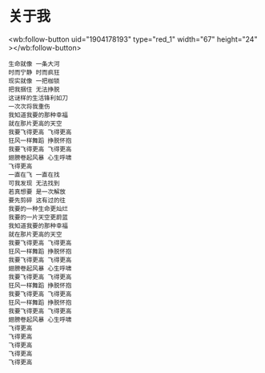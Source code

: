 # 关于我
 <wb:follow-button uid="1904178193" type="red_1" width="67" height="24" ></wb:follow-button>

```
生命就像 一条大河
时而宁静 时而疯狂
现实就像 一把枷锁
把我捆住 无法挣脱
这谜样的生活锋利如刀
一次次将我重伤
我知道我要的那种幸福
就在那片更高的天空
我要飞得更高 飞得更高
狂风一样舞蹈 挣脱怀抱
我要飞得更高 飞得更高
翅膀卷起风暴 心生呼啸
飞得更高
一直在飞 一直在找
可我发现 无法找到
若真想要 是一次解放
要先剪碎 这有过的往
我要的一种生命更灿烂
我要的一片天空更蔚蓝
我知道我要的那种幸福
就在那片更高的天空
我要飞得更高 飞得更高
狂风一样舞蹈 挣脱怀抱
我要飞得更高 飞得更高
翅膀卷起风暴 心生呼啸
我要飞得更高 飞得更高
狂风一样舞蹈 挣脱怀抱
我要飞得更高 飞得更高
狂风一样舞蹈 挣脱怀抱
我要飞得更高 飞得更高
翅膀卷起风暴 心生呼啸
飞得更高
飞得更高
飞得更高
飞得更高
飞得更高
```


